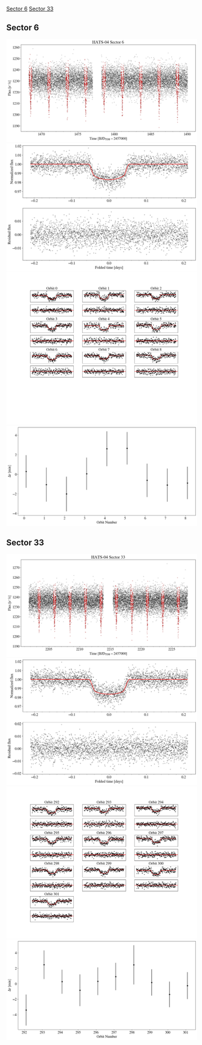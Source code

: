 [Sector 6](#sector6)
[Sector 33](#sector33)

<a name = "sector6"></a>
## Sector 6
![alt text](/tt/HATS-04_Sector_6/HATS-04_Sector_6_a_TimeSeries.png)
![alt text](/tt/HATS-04_Sector_6/HATS-04_Sector_6_b_FoldedLightCurve.png)
![alt text](/tt/HATS-04_Sector_6/HATS-04_Sector_6_b_IndividualTransitsWithFit.png)
![alt text](/tt/HATS-04_Sector_6/HATS-04_Sector_6_c_TimingResiduals.png)

<a name = "sector33"></a>
## Sector 33
![alt text](/tt/HATS-04_Sector_33/HATS-04_Sector_33_a_TimeSeries.png)
![alt text](/tt/HATS-04_Sector_33/HATS-04_Sector_33_b_FoldedLightCurve.png)
![alt text](/tt/HATS-04_Sector_33/HATS-04_Sector_33_b_IndividualTransitsWithFit.png)
![alt text](/tt/HATS-04_Sector_33/HATS-04_Sector_33_c_TimingResiduals.png)

